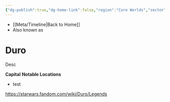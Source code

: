 ```yaml
---
{"dg-publish":true,"dg-home-link":false,"region":"Core Worlds","sector":"Duro","system":"Duro","grid":"M-11","aliases":[],"tags":["map","core","retraining","planet","unfinished"],"permalink":"/navigational/duro/","dgHomeLink":false,"dgPassFrontmatter":true}
---
```


- [[Meta/Timeline\|Back to Home]]
- Also known as 

# Duro
Desc

**Capital**
**Notable Locations**
- test

https://starwars.fandom.com/wiki/Duro/Legends
